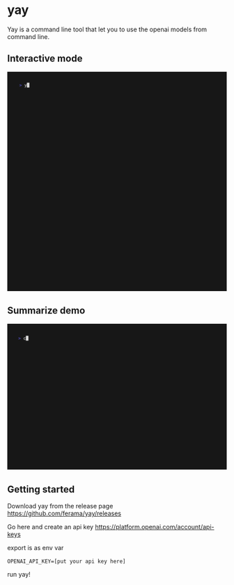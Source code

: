 # yay

Yay is a command line tool that let you to use the openai models
from command line.

## Interactive mode

![Sample interactive](./assets/interactive.gif)

## Summarize demo

![Sample curl](./assets/curl.gif)

## Getting started

Download yay from the release page https://github.com/ferama/yay/releases

Go here and create an api key https://platform.openai.com/account/api-keys

export is as env var

```
OPENAI_API_KEY=[put your api key here]
```

run yay!